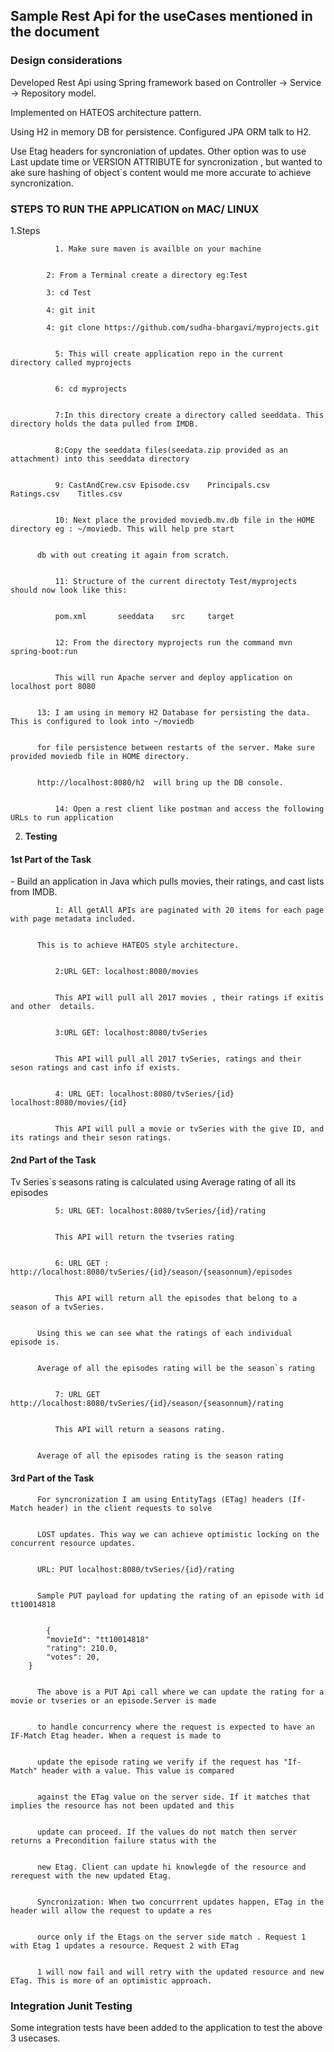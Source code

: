 <h2>Sample Rest Api for the useCases mentioned in the document</h2>


<h3>Design considerations</h3>


Developed Rest Api using Spring framework based on Controller -> Service -> Repository model. 


Implemented on HATEOS architecture pattern.


Using H2 in memory DB for persistence. Configured JPA ORM talk to H2.


Use Etag headers for syncroniation of updates. Other option was to use Last update time or VERSION ATTRIBUTE for syncronization , but wanted to ake sure hashing of object`s content would me more accurate to achieve syncronization.



<h3>STEPS TO RUN THE APPLICATION on MAC/ LINUX</h3>


1.Steps


              1. Make sure maven is availble on your machine
							
							
			2: From a Terminal create a directory eg:Test 
			
			3: cd Test
							
			4: git init
							
			4: git clone https://github.com/sudha-bhargavi/myprojects.git
              
              
              5: This will create application repo in the current directory called myprojects
              
              
              6: cd myprojects
              
              
              7:In this directory create a directory called seeddata. This directory holds the data pulled from IMDB.
              
              
              8:Copy the seeddata files(seedata.zip provided as an attachment) into this seeddata directory
              
              
              9: CastAndCrew.csv Episode.csv	Principals.csv	 Ratings.csv	Titles.csv 
              
              
              10: Next place the provided moviedb.mv.db file in the HOME directory eg : ~/moviedb. This will help pre start  
	      
	      
	      db with out creating it again from scratch.
              
              
              11: Structure of the current directoty Test/myprojects should now look like this:
              
              
              pom.xml		seeddata	src		target
              
              
              12: From the directory myprojects run the command mvn spring-boot:run
              
              
              This will run Apache server and deploy application on localhost port 8080 
	      
	      
	      13: I am using in memory H2 Database for persisting the data. This is configured to look into ~/moviedb
	      
	      
	      for file persistence between restarts of the server. Make sure provided moviedb file in HOME directory.
	      
	      
	      http://localhost:8080/h2  will bring up the DB console.
              
              
              14: Open a rest client like postman and access the following URLs to run application
              
            
2. <b>Testing</b>


<h4>1st Part of the Task</h4> - Build an application in Java which pulls movies, their ratings, and cast lists from IMDB.
              
              1: All getAll APIs are paginated with 20 items for each page with page metadata included.
	      
	      
	      This is to achieve HATEOS style architecture.
              
              
              2:URL GET: localhost:8080/movies
              
              
              This API will pull all 2017 movies , their ratings if exitis and other  details.
              
              
              3:URL GET: localhost:8080/tvSeries
              
              
              This API will pull all 2017 tvSeries, ratings and their seson ratings and cast info if exists.
              
              
              4: URL GET: localhost:8080/tvSeries/{id}      localhost:8080/movies/{id} 
              
              
              This API will pull a movie or tvSeries with the give ID, and its ratings and their seson ratings.
              

<h4>2nd Part of the Task</h4> Tv Series`s  seasons rating is calculated using Average rating of all its episodes
              
              
              5: URL GET: localhost:8080/tvSeries/{id}/rating 
              
              
              This API will return the tvseries rating
              
              
              6: URL GET : http://localhost:8080/tvSeries/{id}/season/{seasonnum}/episodes
              
              
              This API will return all the episodes that belong to a season of a tvSeries.
	      
	      
	      Using this we can see what the ratings of each individual episode is.
	      
	      
	      Average of all the episodes rating will be the season`s rating
              
              
              7: URL GET http://localhost:8080/tvSeries/{id}/season/{seasonnum}/rating
              
              
              This API will return a seasons rating.
	      
	      
	      Average of all the episodes rating is the season rating
	      
	      
<h4>3rd Part of the Task</h4>
	      
	      
	      For syncronization I am using EntityTags (ETag) headers (If-Match header) in the client requests to solve
	       
	      
	      LOST updates. This way we can achieve optimistic locking on the concurrent resource updates. 
	      
	      
	      URL: PUT localhost:8080/tvSeries/{id}/rating
	      
	      
	      Sample PUT payload for updating the rating of an episode with id tt10014818
	      
	      
	        {
			"movieId": "tt10014818"
			"rating": 210.0,
			"votes": 20,
		}
	      
	      
	      The above is a PUT Api call where we can update the rating for a movie or tvseries or an episode.Server is made 
	      
	      
	      to handle concurrency where the request is expected to have an IF-Match Etag header. When a request is made to
	      
	      
	      update the episode rating we verify if the request has "If-Match" header with a value. This value is compared
	      
	      
	      against the ETag value on the server side. If it matches that implies the resource has not been updated and this
	      
	      
	      update can proceed. If the values do not match then server returns a Precondition failure status with the 
	      
	      
	      new Etag. Client can update hi knowlegde of the resource and rerequest with the new updated Etag.
	      
	      
	      Syncronization: When two concurrrent updates happen, ETag in the header will allow the request to update a res
	      
	      
	      ource only if the Etags on the server side match . Request 1 with Etag 1 updates a resource. Request 2 with ETag 
	      
	      
	      1 will now fail and will retry with the updated resource and new ETag. This is more of an optimistic approach.
	      
	      
	      
<h3>Integration Junit Testing </h3>

Some integration tests have been added to the application to test the above 3 usecases.  
	      
	      
	      
	      
	      
	    
              
              
              





